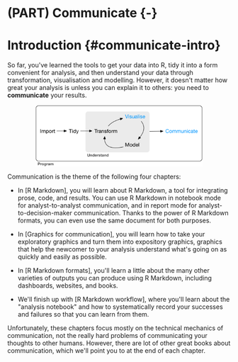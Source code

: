 
# (PART) Communicate {-}

# Introduction {#communicate-intro}

So far, you've learned the tools to get your data into R, tidy it into a form convenient for analysis, and then understand your data through transformation, visualisation and modelling. However, it doesn't matter how great your analysis is unless you can explain it to others: you need to __communicate__ your results.

<img src="diagrams/data-science-communicate.png" width="75%" style="display: block; margin: auto;" />

Communication is the theme of the following four chapters:

* In [R Markdown], you will learn about R Markdown, a tool for integrating
  prose, code, and results. You can use R Markdown in notebook mode for 
  analyst-to-analyst communication, and in report mode for 
  analyst-to-decision-maker communication. Thanks to the power of R Markdown
  formats, you can even use the same document for both purposes.
  
* In [Graphics for communication], you will learn how to take your exploratory
  graphics and turn them into expository graphics, graphics that help the
  newcomer to your analysis understand what's going on as quickly and 
  easily as possible.
  
* In [R Markdown formats], you'll learn a little about the many other varieties
  of outputs you can produce using R Markdown, including dashboards, websites,
  and books.
  
* We'll finish up with [R Markdown workflow], where you'll learn about the
  "analysis notebook" and how to systematically record your successes and 
  failures so that you can learn from them.

Unfortunately, these chapters focus mostly on the technical mechanics of communication, not the really hard problems of communicating your thoughts to other humans. However, there are lot of other great books about communication, which we'll point you to at the end of each chapter.
